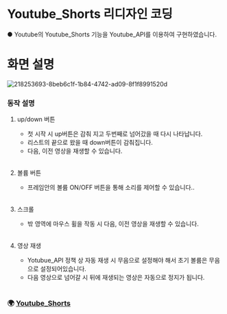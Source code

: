 # Youtube_Shorts 리디자인 코딩
● Youtube의 Youtube_Shorts 기능을 Youtube_API를 이용하여 구현하였습니다.<br>
# 화면 설명 #
![218253693-8beb6c1f-1b84-4742-ad09-8f1f8991520d](https://user-images.githubusercontent.com/118651919/222013639-4ee62d93-900d-4e65-b724-a6cd6c3ef181.png)<br>

### 동작 설명 
1. up/down 버튼
   - 첫 시작 시 up버튼은 감춰 지고 두번째로 넘어갔을 때 다시 나타납니다.
   - 리스트의 끝으로 왔을 때 down버튼이 감춰집니다.
   - 다음, 이전 영상을 재생할 수 있습니다.<br><br>
  
2. 볼륨 버튼
   - 프레임안의 볼륨 ON/OFF 버튼을 통해 소리를 제어할 수 있습니다..<br><br> 
   
3. 스크롤
   - 밖 영역에 마우스 휠을 작동 시 다음, 이전 영상을 재생할 수 있습니다.<br><br>
   
4. 영상 재생
   - Yotubue_API 정책 상 자동 재생 시 무음으로 설정해야 해서 초기 볼륨은 무음으로 설정되어있습니다.
   - 다음 영상으로 넘어갈 시 뒤에 재생되는 영상은 자동으로 정지가 됩니다.<br><br> 
   
### 🌍 [Youtube_Shorts](https://gomtarus.github.io/Youtube_Shorts_Re_design/main.html)
